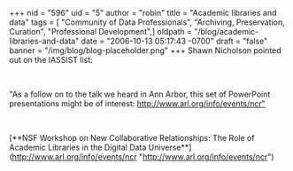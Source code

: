 +++
nid = "596"
uid = "5"
author = "robin"
title = "Academic libraries and data"
tags = [ "Community of Data Professionals", "Archiving, Preservation, Curation", "Professional Development",]
oldpath = "/blog/academic-libraries-and-data"
date = "2006-10-13 05:17:43 -0700"
draft = "false"
banner = "/img/blog/blog-placeholder.png"
+++
Shawn Nicholson pointed out on the IASSIST list:

 

"As a follow on to the talk we heard in Ann Arbor, this set of
PowerPoint presentations might be of interest:
<http://www.arl.org/info/events/ncr>["](http://www.arl.org/info/events/ncr "http://www.arl.org/info/events/ncr")

 

[](http://www.arl.org/info/events/ncr "http://www.arl.org/info/events/ncr")[**NSF
Workshop on New Collaborative Relationships: The Role of Academic
Libraries in the Digital Data
Universe**](http://www.arl.org/info/events/ncr "http://www.arl.org/info/events/ncr")
